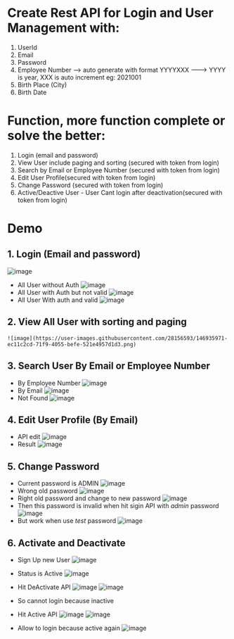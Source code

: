 # Create Rest API for Login and User Management with:

1. UserId
2. Email
3. Password
4. Employee Number --> auto generate with format YYYYXXX ---> YYYY is year, XXX is auto increment eg: 2021001
5. Birth Place (City)
6. Birth Date
 

# Function, more function complete or solve the better:

1. Login (email and password)
2. View User include paging and sorting (secured with token from login)
3. Search by Email or Employee Number (secured with token from login)
4. Edit User Profile(secured with token from login)
5. Change Password (secured with token from login)
6. Active/Deactive User - User Cant login after deactivation(secured with token from login)


# Demo

## 1. Login (Email and password)
![image](https://user-images.githubusercontent.com/28156593/146935443-de176c46-f948-4fb1-826a-ac38f327345d.png)

- All User without Auth
   ![image](https://user-images.githubusercontent.com/28156593/146935548-fcf13f43-34ff-4371-9ed1-afb3c63c2a9f.png)
- All User with Auth but not valid
   ![image](https://user-images.githubusercontent.com/28156593/146935716-91637da3-5906-47a5-936f-9a759d6a0ed1.png)
- All User With auth and valid
   ![image](https://user-images.githubusercontent.com/28156593/146935787-7bbfe6a2-14b0-4584-8228-73e6b3016049.png)
  
## 2. View All User with sorting and paging
    ![image](https://user-images.githubusercontent.com/28156593/146935971-ec11c2cd-71f9-4055-befe-521e4957d1d3.png)
  
## 3. Search User By Email or Employee Number
 - By Employee Number 
   ![image](https://user-images.githubusercontent.com/28156593/146936507-f24f166b-edad-4ad3-a09d-598ab9507361.png)
 - By Email
   ![image](https://user-images.githubusercontent.com/28156593/146936438-bb9df32f-bbcc-4d09-a8a4-05a1361b8a67.png)
 - Not Found
   ![image](https://user-images.githubusercontent.com/28156593/146936657-27c8517f-7047-4b86-92bd-b156ca687c0c.png)
## 4. Edit User Profile (By Email)
  - API edit
   ![image](https://user-images.githubusercontent.com/28156593/146936950-c85e5c61-172d-49aa-bb31-bac3bd92e204.png)
  - Result
   ![image](https://user-images.githubusercontent.com/28156593/146937072-713efcec-940d-49c8-8e4a-a5ad68868036.png)
## 5. Change Password 
  - Current password is ADMIN
   ![image](https://user-images.githubusercontent.com/28156593/146937196-69c6f547-014f-4fe3-8b6d-3ce672da1ef1.png)
  - Wrong old password
   ![image](https://user-images.githubusercontent.com/28156593/146937315-3fa6731b-c31a-4515-8569-11c587b32566.png)
  - Right old password and change to new password
   ![image](https://user-images.githubusercontent.com/28156593/146937533-5ee56f43-c35c-44e0-978b-b535cdc3ef76.png)
  - Then this password is invalid when hit sigin API with *admin* password 
   ![image](https://user-images.githubusercontent.com/28156593/146937682-11efd174-1835-4162-abc9-3afb2a7c6c2d.png)
  - But work when use *test* password
   ![image](https://user-images.githubusercontent.com/28156593/146937766-69951f1b-28de-472b-bb1d-6bf5145689be.png)
## 6. Activate and Deactivate 
  - Sign Up new User
   ![image](https://user-images.githubusercontent.com/28156593/146938071-8fd3cef4-c7c0-4d97-a65a-b7d76e637dc5.png)
  - Status is Active
   ![image](https://user-images.githubusercontent.com/28156593/146938129-52d25b59-0815-4001-8486-719ca112ccb7.png)
  - Hit DeActivate API 
   ![image](https://user-images.githubusercontent.com/28156593/146938316-98ea58eb-6a78-4f22-8717-f896cd2660c5.png)
   ![image](https://user-images.githubusercontent.com/28156593/146938377-c655de85-b816-4ef5-8932-8119284796c8.png)
  - So cannot login because inactive
   
  - Hit Active API
   ![image](https://user-images.githubusercontent.com/28156593/146938814-ce61b935-d634-4145-9415-337b287619e9.png)
   ![image](https://user-images.githubusercontent.com/28156593/146938873-7c97d6b0-afbf-434b-9190-d2b52c77a143.png)
  - Allow to login because active again
   ![image](https://user-images.githubusercontent.com/28156593/146938991-4e550e29-c83f-403c-ba2f-f8506d643cbd.png)


